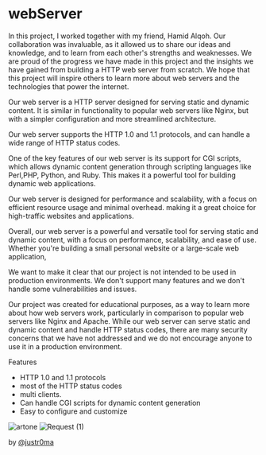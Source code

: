 # webServer

In this project, I worked together with my friend, Hamid Alqoh. Our collaboration was invaluable, as it allowed us to share our ideas and knowledge, and to learn from each other's strengths and weaknesses. We are proud of the progress we have made in this project and the insights we have gained from building a HTTP web server from scratch. We hope that this project will inspire others to learn more about web servers and the technologies that power the internet.

Our web server is a HTTP server designed for serving static and dynamic content. It is similar in functionality to popular web servers like Nginx, but with a simpler configuration and more streamlined architecture.

Our web server supports the HTTP 1.0 and 1.1 protocols, and can handle a wide range of HTTP status codes.

One of the key features of our web server is its support for CGI scripts, which allows dynamic content generation through scripting languages like Perl,PHP,  Python, and Ruby. This makes it a powerful tool for building dynamic web applications.

Our web server is designed for performance and scalability, with a focus on efficient resource usage and minimal overhead. making it a great choice for high-traffic websites and applications.

Overall, our web server is a powerful and versatile tool for serving static and dynamic content, with a focus on performance, scalability, and ease of use. Whether you're building a small personal website or a large-scale web application,

We want to make it clear that our project is not intended to be used in production environments. We don't support many features and we don't handle some vulnerabilities and issues.

Our project was created for educational purposes, as a way to learn more about how web servers work, particularly in comparison to popular web servers like Nginx and Apache. While our web server can serve static and dynamic content and handle HTTP status codes, there are many security concerns that we have not addressed and we do not encourage anyone to use it in a production environment.

Features
- HTTP 1.0 and 1.1 protocols
- most of the HTTP status codes
- multi clients.
- Can handle CGI scripts for dynamic content generation
- Easy to configure and customize

![artone](https://user-images.githubusercontent.com/82651196/236962561-0112fd02-afb0-4a17-9db9-fac86e4c41c4.png)
![Request (1)](https://user-images.githubusercontent.com/82651196/236962568-a034b76f-566b-46c9-b1e9-91a8475c4501.png)

by [@justr0ma]( [[https://github.com/orgs/VideoAmp/teams/team-name/members](https://github.com/justr0ma) )
